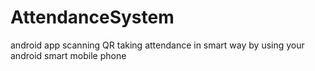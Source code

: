 # AttendanceSystem
android app scanning QR
taking attendance in smart way by using your android smart mobile phone  
